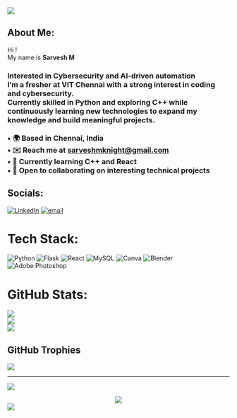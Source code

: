 <div>
  <img style="100%" src="https://capsule-render.vercel.app/api?type=waving&height=100&section=header&reversal=false&fontSize=70&fontColor=FFFFFF&fontAlign=50&fontAlignY=50&stroke=-&desc=Welcome&descSize=20&descAlign=50&descAlignY=50&theme=cobalt"  />
</div>

###
##  About Me:
Hi !  <br>My name is **Sarvesh M**<br>
### Interested in Cybersecurity and AI-driven automation<br>I’m a fresher at **VIT Chennai** with a strong interest in coding and cybersecurity.  <br>Currently skilled in **Python** and exploring **C++** while continuously learning new technologies to expand my knowledge and build meaningful projects.<br><br>• 🌍  Based in **Chennai, India**  <br>• ✉️  Reach me at [sarveshmknight@gmail.com](mailto:sarveshmknight@gmail.com)  <br>• 🧠  Currently learning **C++** and **React**  <br>• 👥  Open to collaborating on interesting technical projects   


##  Socials:
[![LinkedIn](https://img.shields.io/badge/LinkedIn-%230077B5.svg?logo=linkedin&logoColor=white)](https://linkedin.com/in/sarvesh-m-169938381) [![email](https://img.shields.io/badge/Email-D14836?logo=gmail&logoColor=white)](mailto:sarveshmknight@gmail.com) 

#  Tech Stack:
![Python](https://img.shields.io/badge/python-3670A0?style=for-the-badge&logo=python&logoColor=ffdd54) ![Flask](https://img.shields.io/badge/flask-%23000.svg?style=for-the-badge&logo=flask&logoColor=white) ![React](https://img.shields.io/badge/react-%2320232a.svg?style=for-the-badge&logo=react&logoColor=%2361DAFB) ![MySQL](https://img.shields.io/badge/mysql-4479A1.svg?style=for-the-badge&logo=mysql&logoColor=white) ![Canva](https://img.shields.io/badge/Canva-%2300C4CC.svg?style=for-the-badge&logo=Canva&logoColor=white) ![Blender](https://img.shields.io/badge/blender-%23F5792A.svg?style=for-the-badge&logo=blender&logoColor=white) ![Adobe Photoshop](https://img.shields.io/badge/adobe%20photoshop-%2331A8FF.svg?style=for-the-badge&logo=adobe%20photoshop&logoColor=white)
#  GitHub Stats:
![](https://github-readme-stats.vercel.app/api?username=KuantumKnight&theme=dark&hide_border=true&include_all_commits=true&count_private=false)<br/>
![](https://nirzak-streak-stats.vercel.app/?user=KuantumKnight&theme=dark&hide_border=true)<br/>
![](https://github-readme-stats.vercel.app/api/top-langs/?username=KuantumKnight&theme=dark&hide_border=true&include_all_commits=true&count_private=false&layout=compact)

##  GitHub Trophies
![](https://github-profile-trophy.vercel.app/?username=KuantumKnight&theme=radical&no-frame=true&no-bg=false&margin-w=4)


---
[![](https://visitcount.itsvg.in/api?id=KuantumKnight&icon=0&color=0)](https://visitcount.itsvg.in)




<div align="center">
  <img src="https://visitor-badge.laobi.icu/badge?page_id=KuantumKnight.KuantumKnight&"  />
</div>


<div>
  <img style="100%" src="https://capsule-render.vercel.app/api?type=waving&height=100&section=footer&reversal=false&fontSize=70&fontColor=FFFFFF&fontAlign=50&fontAlignY=50&stroke=-&animation=fadeIn&descSize=20&descAlign=50&descAlignY=50&theme=cobalt"  />
</div>


